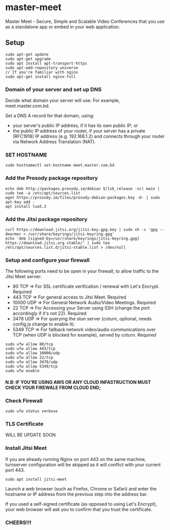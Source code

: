 # master-meet
Master Meet - Secure, Simple and Scalable Video Conferences that you use as a standalone app or embed in your web application.

## Setup

```
sudo apt-get update
sudo apt-get upgrade
sudo apt install apt-transport-https
sudo apt-add-repository universe
// If you're familiar with nginx
sudo apt-get install nginx-full
```

### Domain of your server and set up DNS
Decide what domain your server will use. For example, meet.master.com.bd.

Set a DNS A record for that domain, using:

 - your server's public IP address, if it has its own public IP; or
 - the public IP address of your router, if your server has a private (RFC1918) IP address (e.g. 192.168.1.2) and connects through your router via Network Address Translation (NAT).


### SET HOSTNAME 
```
sudo hostnamectl set-hostname meet.master.com.bd
```

### Add the Prosody package repository
```
echo deb http://packages.prosody.im/debian $(lsb_release -sc) main | sudo tee -a /etc/apt/sources.list
wget https://prosody.im/files/prosody-debian-packages.key -O- | sudo apt-key add -
apt install lua5.2
```

### Add the Jitsi package repository
```
curl https://download.jitsi.org/jitsi-key.gpg.key | sudo sh -c 'gpg --dearmor > /usr/share/keyrings/jitsi-keyring.gpg'
echo 'deb [signed-by=/usr/share/keyrings/jitsi-keyring.gpg] https://download.jitsi.org stable/' | sudo tee /etc/apt/sources.list.d/jitsi-stable.list > /dev/null
```

### Setup and configure your firewall
The following ports need to be open in your firewall, to allow traffic to the Jitsi Meet server:

 - 80 TCP => For SSL certificate verification / renewal with Let's Encrypt. Required
 - 443 TCP => For general access to Jitsi Meet. Required
 - 10000 UDP => For General Network Audio/Video Meetings. Required
 - 22 TCP => For Accessing your Server using SSH (change the port accordingly if it's not 22). Required
 - 3478 UDP => For querying the stun server (coturn, optional, needs config.js change to enable it).
 - 5349 TCP => For fallback network video/audio communications over TCP (when UDP is blocked for example), served by coturn. Required
 
 ```
sudo ufw allow 80/tcp
sudo ufw allow 443/tcp
sudo ufw allow 10000/udp
sudo ufw allow 22/tcp
sudo ufw allow 3478/udp
sudo ufw allow 5349/tcp
sudo ufw enable
```
#### N.B: IF YOU'RE USING AWS OR ANY CLOUD INFASTRUCTION MUST CHECK YOUR FIREWALE FROM CLOUD END;

### Check Firewall 
```
sudo ufw status verbose
```

### TLS Certificate
WILL BE UPDATE SOON

### Install Jitsi Meet
If you are already running Nginx on port 443 on the same machine, turnserver configuration will be skipped as it will conflict with your current port 443.
```
sudo apt install jitsi-meet
```

Launch a web browser (such as Firefox, Chrome or Safari) and enter the hostname or IP address from the previous step into the address bar.

If you used a self-signed certificate (as opposed to using Let's Encrypt), your web browser will ask you to confirm that you trust the certificate.

### CHEERS!!!

